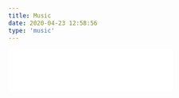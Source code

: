 ```yaml
---
title: Music
date: 2020-04-23 12:58:56
type: 'music'
---
```


<!-- <iframe frameborder="no" border="0" marginwidth="0" marginheight="0" width=330 height=450 src="//music.163.com/outchain/player?type=0&id=1345879643&auto=0&height=430"></iframe> -->
<iframe frameborder="no" border="0" marginwidth="0" marginheight="0" width=330 height=86 src="//music.163.com/outchain/player?type=2&id=1345879643&auto=0&height=66"></iframe>
